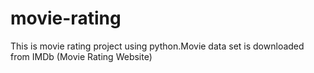 # movie-rating
This is movie rating project using python.Movie data set is downloaded from IMDb (Movie Rating Website)
